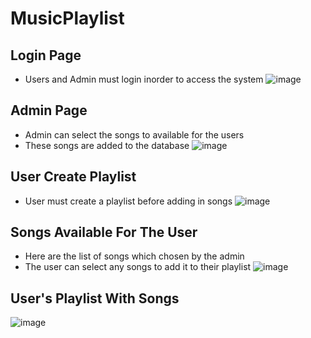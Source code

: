# MusicPlaylist
## Login Page
- Users and Admin must login inorder to access the system
![image](https://user-images.githubusercontent.com/38359318/57167824-294ac500-6dcd-11e9-86de-1a34c25ec707.png)

## Admin Page
- Admin can select the songs to available for the users
- These songs are added to the database
![image](https://user-images.githubusercontent.com/38359318/57167889-6c0c9d00-6dcd-11e9-8796-81541939e52b.png)

## User Create Playlist
- User must create a playlist before adding in songs
![image](https://user-images.githubusercontent.com/38359318/57168011-ef2df300-6dcd-11e9-8139-9deff36eebb5.png)

## Songs Available For The User
- Here are the list of songs which chosen by the admin
- The user can select any songs to add it to their playlist
![image](https://user-images.githubusercontent.com/38359318/57168064-269c9f80-6dce-11e9-882a-0bc39d15e2ff.png)

## User's Playlist With Songs
![image](https://user-images.githubusercontent.com/38359318/57168129-74b1a300-6dce-11e9-9c7b-23246e7aae56.png)



